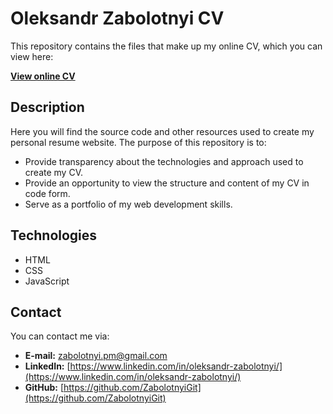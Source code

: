 # Oleksandr Zabolotnyi CV

This repository contains the files that make up my online CV, which you can view here:

**[View online CV](https://zabolotnyi-cv.it.com/)**

## Description

Here you will find the source code and other resources used to create my personal resume website. The purpose of this repository is to:

* Provide transparency about the technologies and approach used to create my CV.
* Provide an opportunity to view the structure and content of my CV in code form.
* Serve as a portfolio of my web development skills.

## Technologies

* HTML
* CSS
* JavaScript

## Contact

You can contact me via:

* **E-mail:** [zabolotnyi.pm@gmail.com](mailto:zabolotnyi.pm@gmail.com)
* **LinkedIn:** [https://www.linkedin.com/in/oleksandr-zabolotnyi/](https://www.linkedin.com/in/oleksandr-zabolotnyi/)
* **GitHub:** [https://github.com/ZabolotnyiGit](https://github.com/ZabolotnyiGit)

